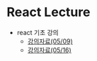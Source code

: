 # React Lecture
- react 기초 강의
    - [강의자료(05/09)](https://www.notion.so/ddingg/1-ec12e954559c479b8d2cc3a661f07f10)
    - [강의자료(05/16)](https://www.notion.so/ddingg/2-5f7fa796a68d47aaaef47619ab4284aa) 